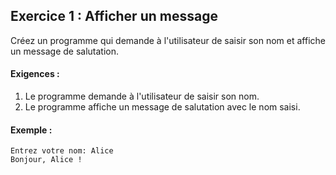 ## Exercice 1 : Afficher un message
Créez un programme qui demande à l'utilisateur de saisir son nom et affiche un message de salutation.

#### Exigences :
1. Le programme demande à l'utilisateur de saisir son nom.
2. Le programme affiche un message de salutation avec le nom saisi.

#### Exemple :
```
Entrez votre nom: Alice
Bonjour, Alice !
```